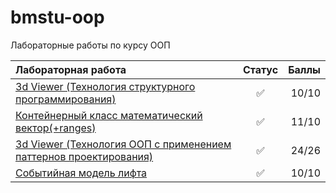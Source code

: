 # bmstu-oop
Лабораторные работы по курсу ООП

|**Лабораторная работа**|**Статус**|**Баллы**|
|:---               | :---:| ---:|
|[3d Viewer (Технология структурного программирования)](lab_01)|✅|10/10|
|[Контейнерный класс математический вектор(+ranges)](lab_02)|✅|11/10|
|[3d Viewer (Технология ООП с применением паттернов проектирования)](lab_03)|✅|24/26|
|[Событийная модель лифта](lab_04)|✅|10/10|
